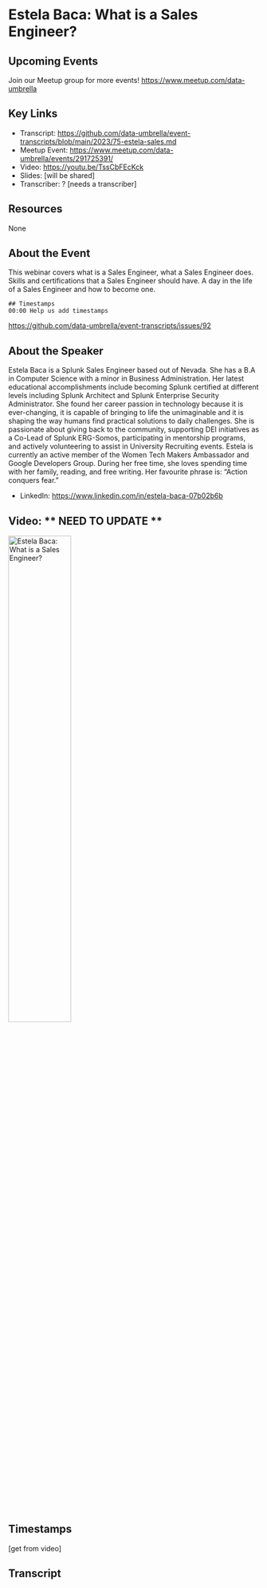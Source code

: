 # Estela Baca: What is a Sales Engineer?

## Upcoming Events
Join our Meetup group for more events!
https://www.meetup.com/data-umbrella

## Key Links
- Transcript: https://github.com/data-umbrella/event-transcripts/blob/main/2023/75-estela-sales.md 
- Meetup Event: https://www.meetup.com/data-umbrella/events/291725391/
- Video:  https://youtu.be/TssCbFEcKck
- Slides: [will be shared]
- Transcriber:  ? [needs a transcriber]

## Resources
None

## About the Event
This webinar covers what is a Sales Engineer, what a Sales Engineer does. Skills and certifications that a Sales Engineer should have. A day in the life of a Sales Engineer and how to become one.

```
## Timestamps
00:00 Help us add timestamps
```
https://github.com/data-umbrella/event-transcripts/issues/92


## About the Speaker

Estela Baca is a Splunk Sales Engineer based out of Nevada. She has a B.A in Computer Science with a minor in Business Administration. Her latest educational accomplishments include becoming Splunk certified at different levels including Splunk Architect and Splunk Enterprise Security Administrator. She found her career passion in technology because it is ever-changing, it is capable of bringing to life the unimaginable and it is shaping the way humans find practical solutions to daily challenges. She is passionate about giving back to the community, supporting DEI initiatives as a Co-Lead of Splunk ERG-Somos, participating in mentorship programs, and actively volunteering to assist in University Recruiting events. Estela is currently an active member of the Women Tech Makers Ambassador and Google Developers Group. During her free time, she loves spending time with her family, reading, and free writing. Her favourite phrase is: “Action conquers fear.”

- LinkedIn:  https://www.linkedin.com/in/estela-baca-07b02b6b

## Video:  ** NEED TO UPDATE **
<a href="http://www.youtube.com/watch?feature=player_embedded&v=NbmdFJsnuuo" target="_blank"><img src="http://img.youtube.com/vi/NbmdFJsnuuo/0.jpg"
alt="Estela Baca: What is a Sales Engineer?" width="50%" /></a>

## Timestamps
[get from video]

## Transcript
